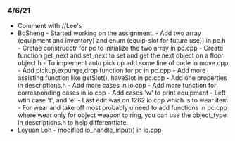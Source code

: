 ### 4/6/21
* Comment with //Lee's
* BoSheng - Started working on the assignment.
          - Add two array (equipment and inventory) and enum (equip_slot for future use)) in pc.h 
          - Cretae construcotr for pc to initialize the two array in pc.cpp
          - Create function get_next and set_next to set and get the next object on a floor object.h
          - To implement auto pick up add some line of code in move.cpp
          - Add pickup,expunge,drop function for pc in pc.cpp
          - Add more assisting function like getSlot(), haveSlot in pc.cpp
          - Add one properties in descriptions.h
          - Add more cases in io.cpp
          - Add more function for corresponding cases in io.cpp
          - Add cases 'w' to print equipment
          - Left wtih case 't', and 'e'
          - Last edit was on 1262 io.cpp which is to wear item
          - For wear and take off most probably u need to add functions in pc.cpp where wear only for object weapon tp ring, you can use the object_type in descriptions.h to help differenttiate.
* Leyuan Loh - modified io_handle_input() in io.cpp
